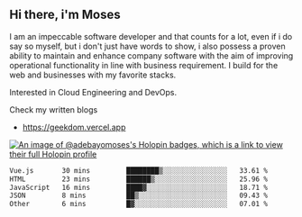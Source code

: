 ## Hi there, i'm Moses

I am an impeccable software developer and that counts for a lot, even if i do say so myself, but i don't just have words to show, i also possess a proven ability to maintain and enhance company software with the aim of improving operational functionality in line with business requirement. I build for the web and businesses with my favorite stacks.

Interested in Cloud Engineering and DevOps.

Check my written blogs
- https://geekdom.vercel.app

[![An image of @adebayomoses's Holopin badges, which is a link to view their full Holopin profile](https://holopin.me/adebayomoses)](https://holopin.io/@adebayomoses)

<!--START_SECTION:waka-->

```txt
Vue.js       30 mins         ████████▒░░░░░░░░░░░░░░░░   33.61 %
HTML         23 mins         ██████▒░░░░░░░░░░░░░░░░░░   25.96 %
JavaScript   16 mins         ████▓░░░░░░░░░░░░░░░░░░░░   18.71 %
JSON         8 mins          ██▒░░░░░░░░░░░░░░░░░░░░░░   09.43 %
Other        6 mins          █▓░░░░░░░░░░░░░░░░░░░░░░░   07.01 %
```

<!--END_SECTION:waka-->
